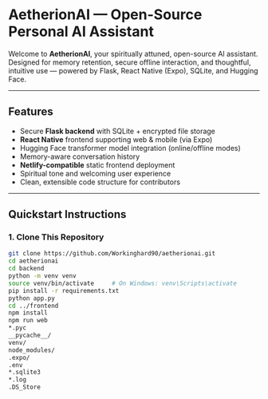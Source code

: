# AetherionAI — Open-Source Personal AI Assistant

Welcome to **AetherionAI**, your spiritually attuned, open-source AI assistant. Designed for memory retention, secure offline interaction, and thoughtful, intuitive use — powered by Flask, React Native (Expo), SQLite, and Hugging Face.

---

## Features

- Secure **Flask backend** with SQLite + encrypted file storage  
- **React Native** frontend supporting web & mobile (via Expo)  
- Hugging Face transformer model integration (online/offline modes)  
- Memory-aware conversation history  
- **Netlify-compatible** static frontend deployment  
- Spiritual tone and welcoming user experience  
- Clean, extensible code structure for contributors

---

## Quickstart Instructions

### 1. Clone This Repository

```bash
git clone https://github.com/Workinghard90/aetherionai.git
cd aetherionai
cd backend
python -m venv venv
source venv/bin/activate     # On Windows: venv\Scripts\activate
pip install -r requirements.txt
python app.py
cd ../frontend
npm install
npm run web
*.pyc
__pycache__/
venv/
node_modules/
.expo/
.env
*.sqlite3
*.log
.DS_Store
